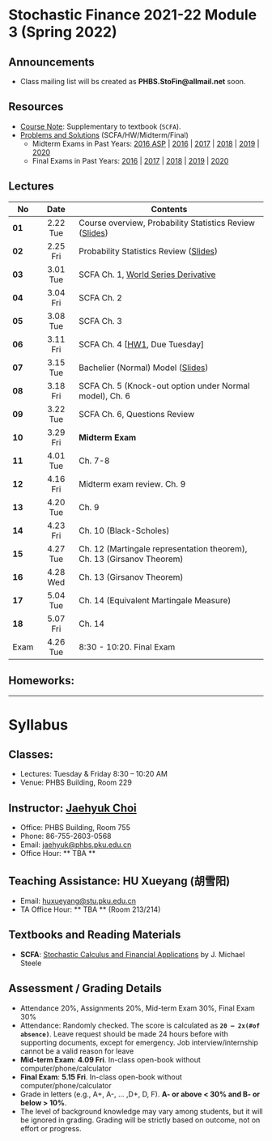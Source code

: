 # Stochastic Finance 2021-22 Module 3 (Spring 2022)

## Announcements
* Class mailing list will bs created as __PHBS.StoFin@allmail.net__ soon.

## Resources
* [Course Note](files/SCFA_Notes.pdf): Supplementary to textbook (`SCFA`).
* [Problems and Solutions](files/SF_Problems.pdf) (SCFA/HW/Midterm/Final)
  * Midterm Exams in Past Years: [2016 ASP](files/ASP2016_Midterm.pdf) | [2016](files/SF2016_Midterm.pdf) | [2017](files/SF2017_Midterm.pdf) | [2018](files/SF2018_Midterm.pdf) | [2019](files/SF2019_Midterm.pdf) | [2020](files/SF2020_Midterm.pdf) 
  * Final Exams in Past Years: [2016](files/SF2016_Final.pdf) | [2017](files/SF2017_Final.pdf) |
[2018](files/SF2018_Final.pdf) | [2019](files/SF2019_Final.pdf) | [2020](files/SF2020_Final.pdf) 

## Lectures
No | Date | Contents
--- | :---: | ---
__01__ | 2.22 Tue | Course overview, Probability Statistics Review ([Slides](files/Prob_Stat_Review.pdf))
__02__ | 2.25 Fri | Probability Statistics Review ([Slides](files/Prob_Stat_Review.pdf))
__03__ | 3.01 Tue | SCFA Ch. 1, [World Series Derivative](files/World_Series.pdf)
__04__ | 3.04 Fri | SCFA Ch. 2
__05__ | 3.08 Tue | SCFA Ch. 3
__06__ | 3.11 Fri | SCFA Ch. 4 [[HW1](files/SF2020_HW_Solution.pdf), Due Tuesday]
__07__ | 3.15 Tue | Bachelier (Normal) Model ([Slides](files/Normal_Model.pdf))
__08__ | 3.18 Fri | SCFA Ch. 5 (Knock-out option under Normal model), Ch. 6
__09__ | 3.22 Tue | SCFA Ch. 6, Questions Review
__10__ | 3.29 Fri | __Midterm Exam__
__11__ | 4.01 Tue | Ch. 7-8
__12__ | 4.16 Fri | Midterm exam review. Ch. 9
__13__ | 4.20 Tue | Ch. 9
__14__ | 4.23 Fri | Ch. 10 (Black-Scholes)
__15__ | 4.27 Tue | Ch. 12 (Martingale representation theorem), Ch. 13 (Girsanov Theorem)
__16__ | 4.28 Wed | Ch. 13 (Girsanov Theorem)
__17__ | 5.04 Tue | Ch. 14 (Equivalent Martingale Measure)
__18__ | 5.07 Fri | Ch. 14
Exam | 4.26 Tue | 8:30 - 10:20. Final Exam

## Homeworks: 
<!--
### __Set 1__: __SCFA__ Exercise Problem 1.1 and 1.3 [Due by 3.05 Tues. Submit in class]: [Solution](files/SF2018_HW_Solution.pdf)
### __Set 2__: [HW 2](files/SF2018_HW_Solution.pdf) [Due by 3.16 Tues. Submit in class]
### __Set 3__: __SCFA__ Exercise 6.1, 6.2. [2017 Final Exam](files/SF2017_Final.pdf) Problem 4 (Interest rate and bond price SDE) and one more question: [Solution](files/SF2018_HW_Solution.pdf)
-->

***
# Syllabus

## Classes:
* Lectures: Tuesday & Friday 8:30 – 10:20 AM
* Venue: PHBS Building, Room 229

## Instructor: [Jaehyuk Choi](http://www.jaehyukchoi.net/phbs_en)
* Office: PHBS Building, Room 755
* Phone: 86-755-2603-0568
* Email: jaehyuk@phbs.pku.edu.cn
* Office Hour: ** TBA **

## Teaching Assistance: HU Xueyang (胡雪阳)
* Email: huxueyang@stu.pku.edu.cn
* TA Office Hour: ** TBA **  (Room 213/214)

## Textbooks and Reading Materials
* __SCFA__: [Stochastic Calculus and Financial Applications](http://www-stat.wharton.upenn.edu/~steele/StochasticCalculus.html) by J. Michael Steele

## Assessment / Grading Details
* Attendance 20%, Assignments 20%, Mid-term Exam 30%, Final Exam 30%
* Attendance: Randomly checked. The score is calculated as __`20 – 2x(#of absence)`__. Leave request should be made 24 hours before with supporting documents, except for emergency. Job interview/internship cannot be a valid reason for leave
* __Mid-term Exam__: __4.09 Fri__. In-class open-book without computer/phone/calculator
* __Final Exam__: __5.15 Fri__. In-class open-book without computer/phone/calculator
* Grade in letters (e.g., A+, A-, ... ,D+, D, F). __A- or above < 30% and B- or below > 10%__.
* The level of background knowledge may vary among students, but it will be ignored in grading. Grading will be strictly based on outcome, not on effort or progress.
